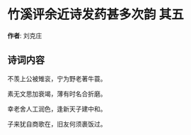 # 竹溪评余近诗发药甚多次韵  其五

**作者**: 刘克庄

## 诗词内容

不羡上公被雉衮，宁为野老著牛蓑。

素无文思加衰竭，薄有时名合折磨。

幸老舍人工润色，逢新天子建中和。

子来犹自商歌在，旧友何须裹饭过。

